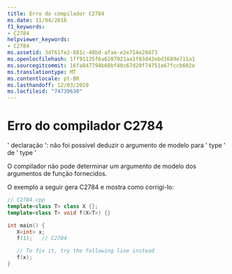 ```yaml
---
title: Erro do compilador C2784
ms.date: 11/04/2016
f1_keywords:
- C2784
helpviewer_keywords:
- C2784
ms.assetid: 3d761fe2-881c-48bd-afae-e2e714e20473
ms.openlocfilehash: 1ff91135f6a6207921aa1f83d42ebd1689e711a1
ms.sourcegitcommit: 16fa847794b60bf40c67d20f74751a67fccb602e
ms.translationtype: MT
ms.contentlocale: pt-BR
ms.lasthandoff: 12/03/2019
ms.locfileid: "74739630"
---
```

# <a name="compiler-error-c2784"></a>Erro do compilador C2784

' declaração ': não foi possível deduzir o argumento de modelo para ' type ' de ' type '

O compilador não pode determinar um argumento de modelo dos argumentos de função fornecidos.

O exemplo a seguir gera C2784 e mostra como corrigi-lo:

```cpp
// C2784.cpp
template<class T> class X {};
template<class T> void f(X<T>) {}

int main() {
   X<int> x;
   f(1);   // C2784

   // To fix it, try the following line instead
   f(x);
}
```
